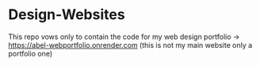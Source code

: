 # Design-Websites
This repo vows only to contain the code for my web design portfolio
-> https://abel-webportfolio.onrender.com (this is not my main website only a portfolio one)
